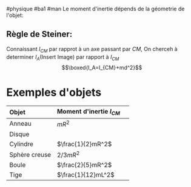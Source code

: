 #physique #ba1 #man 
Le moment d'inertie dépends de la géometrie de l'objet:
## Règle de Steiner:
Connaissant $I_{CM}$ par rapprot à un axe passant par $CM$, On cherceh à determiner $I_A$(Insert Image) par rapport à $I_{CM}$
$$\boxed{I_A=I_{CM}+md^2}$$
# Exemples d'objets
| Objet         | Moment d'inertie $I_{CM}$ |     |
|:------------- |:------------------------- | --- |
| Anneau        | $mR^2$                    |     |
| Disque        |                           |     |
| Cylindre      | $\frac{1}{2}mR^2$         |     |
| Sphère creuse | $2/3mR^2$                 |     |
| Boule         | $\frac{2}{5}mR^2$         |     |
| Tige          | $\frac{1}{12}mL^2$        |     |

